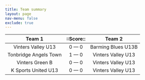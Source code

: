 ```yaml
---
title: Team summary
layout: page
nav-menu: false
exclude: true
---
```




|        Team 1         |  ::Score::  |       Team 2       |
|:---------------------:|:-----------:|:------------------:|
|  Vinters Valley U13   | 0 &mdash; 0 | Barming Blues U13B |
| Tonbridge Angels Town | 1 &mdash; 0 | Vinters Valley U13 |
|    Vinters Green B    | 0 &mdash; 0 | Vinters Valley U13 |
|  K Sports United U13  | 0 &mdash; 0 | Vinters Valley U13 |

 <br /><br /><br />